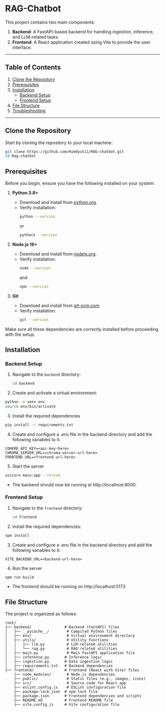 # **RAG-Chatbot**

This project contains two main components:  
1. **Backend**: A FastAPI-based backend for handling ingestion, inference, and LLM-related tasks.  
2. **Frontend**: A React application created using Vite to provide the user interface.

---

## **Table of Contents**
1. [Clone the Repository](#clone-the-repository)
2. [Prerequisites](#prerequisites)
3. [Installation](#installation)
   - [Backend Setup](#backend-setup)
   - [Frontend Setup](#frontend-setup)
5. [File Structure](#file-structure)
6. [Troubleshooting](#troubleshooting)

---

## **Clone the Repository**
Start by cloning the repository to your local machine:

```bash
git clone https://github.com/Himdyuti1/RAG-chatbot.git
cd Rag-chatbot
```

## **Prerequisites**

Before you begin, ensure you have the following installed on your system:

1. **Python 3.8+**  
   - Download and install from [python.org](https://www.python.org/downloads/).  
   - Verify installation:  
     ```bash
     python --version
     ```
     or  
     ```bash
     python3 --version
     ```

2. **Node.js 16+**  
   - Download and install from [nodejs.org](https://nodejs.org/).  
   - Verify installation:  
     ```bash
     node --version
     ```
     and  
     ```bash
     npm --version
     ```

3. **Git**  
   - Download and install from [git-scm.com](https://git-scm.com/).  
   - Verify installation:  
     ```bash
     git --version
     ```

Make sure all these dependencies are correctly installed before proceeding with the setup.

## **Installation**

### **Backend Setup**

1. Navigate to the `backend` directory:
   ```bash
   cd backend
   ```
2. Create and activate a virtual environment:
  ```bash
  python -m venv env
  source env/bin/activate
  ```
3. Install the required dependencies
  ```bash
  pip install -r requirements.txt
  ```
4.	Create and configure a .env file in the backend directory and add the following variables to it:
  ```plaintext
  COHERE_API_KEY=<api-key-here>
  CHROMA_SERVER_URL=<chroma-server-url-here>
  FRONTEND_URL=<frontend-url-here>
  ```
5. Start the server
  ```bash
  uvicorn main:app --reload
  ```
  -	The backend should now be running at http://localhost:8000.


### **Frontend Setup**

1. Navigate to the `frontend` directory:
   ```bash
   cd frontend
   ```
2.	Install the required dependencies:
  ```bash
  npm install
  ```
3. Create and configure a .env file in the backend directory and add the following variables to it:
  ```plaintext
  VITE_BACKEND_URL=<backend-url-here>
  ```
  
4. Run the server
  ```bash
  npm run build
  ```
  - The frontend should be running on http://localhost:5173


## **File Structure**

The project is organized as follows:

```plaintext
root/
├── backend/               # Backend (FastAPI) files
│   ├── __pycache__/        # Compiled Python files
│   ├── env/                # Virtual environment directory
│   ├── utils/              # Utility functions
│   │   ├── llm.py          # LLM-related utilities
│   │   └── rag.py          # RAG-related utilities
│   ├── main.py             # Main FastAPI application file
│   ├── inference.py       # Inference logic
│   ├── ingestion.py       # Data ingestion logic
│   ├── requirements.txt   # Backend dependencies
├── frontend/              # Frontend (React with Vite) files
    ├── node_modules/       # Node.js dependencies
    ├── public/             # Static files (e.g., images, icons)
    ├── src/                # Source code for React app
    ├── eslint.config.js    # ESLint configuration file
    ├── package-lock.json  # npm lock file
    ├── package.json       # Frontend dependencies and scripts
    ├── README.md          # Frontend README file
    ├── vite.config.js     # Vite configuration file
